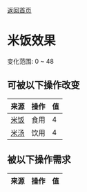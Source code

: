 [返回首页](index.md)  
# 米饭效果  
变化范围: 0 ~ 48  
## 可被以下操作改变  
来源  |  操作  |  值  
----  |  ----  |  ----  
[米饭](RiceCooked.md)  |  食用  |  4  
[米汤](LQ_WaterRice.md)  |  饮用  |  4  
## 被以下操作需求  
来源  |  操作  |  值  
----  |  ----  |  ----  
